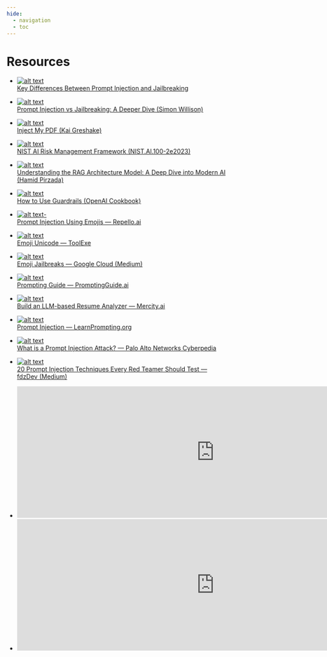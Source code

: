 ```yaml
---
hide:
  - navigation
  - toc
---
```


# Resources

<div class="grid cards" markdown>

-   [![alt text](im-1.png) <br> Key Differences Between Prompt Injection and Jailbreaking](https://kenhuangus.medium.com/key-differences-between-prompt-injection-and-jailbreaking-d397cffbe812)

-   [![alt text](im-2.png) <br> Prompt Injection vs Jailbreaking: A Deeper Dive (Simon Willison)](https://simonwillison.net/2024/Mar/5/prompt-injection-jailbreaking/)

-   [![alt text](image-9.png) <br> Inject My PDF (Kai Greshake)](https://kai-greshake.de/posts/inject-my-pdf/)

-   [![alt text](im-4.png) <br> NIST AI Risk Management Framework (NIST.AI.100-2e2023)](https://nvlpubs.nist.gov/nistpubs/ai/NIST.AI.100-2e2023.pdf)

-   [![alt text](im-5.png) <br> Understanding the RAG Architecture Model: A Deep Dive into Modern AI (Hamid Pirzada)](https://medium.com/@hamipirzada/understanding-the-rag-architecture-model-a-deep-dive-into-modern-ai-c81208afa391)

-   [ ![alt text](image-7.png)<br> How to Use Guardrails (OpenAI Cookbook)](https://cookbook.openai.com/examples/how_to_use_guardrails)

- [![alt text](image-6.png)- <br> Prompt Injection Using Emojis — Repello.ai](https://repello.ai/blog/prompt-injection-using-emojis)


- [![alt text](image-5.png) <br> Emoji Unicode — ToolExe](https://toolexe.com/text/emoji-unicode)


- [![alt text](image-8.png) <br> Emoji Jailbreaks — Google Cloud (Medium)](https://medium.com/google-cloud/emoji-jailbreaks-b3b5b295f38b)

- [![alt text](image-3.png) <br> Prompting Guide — PromptingGuide.ai](https://www.promptingguide.ai/)

- [![alt text](image-4.png) <br> Build an LLM-based Resume Analyzer — Mercity.ai](https://www.mercity.ai/blog-post/build-an-llm-based-resume-analyzer)


- [![alt text](image-2.png) <br> Prompt Injection — LearnPrompting.org](https://learnprompting.org/docs/prompt_hacking/injection?srsltid=AfmBOoolBMDC5yCC7t_1G--Bwq3bEmZzf-qmSoPmQKkpx6uCr6zZQZln)

- [![alt text](image-1.png) <br> What is a Prompt Injection Attack? — Palo Alto Networks Cyberpedia](https://www.paloaltonetworks.com/cyberpedia/what-is-a-prompt-injection-attack)


- [![alt text](image.png) <br> 20 Prompt Injection Techniques Every Red Teamer Should Test — fdzDev (Medium)](https://fdzdev.medium.com/20-prompt-injection-techniques-every-red-teamer-should-test-b22359bfd57d)


- <iframe width="900" height="300" src="https://www.youtube.com/embed/EsSQhZejsvs" title="You can Hack AI | Solve ALL Gandalf AI CTF Levels with SINGLE Prompt" frameborder="0" allow="accelerometer; autoplay; clipboard-write; encrypted-media; gyroscope; picture-in-picture; web-share" referrerpolicy="strict-origin-when-cross-origin" allowfullscreen></iframe>



- <iframe width="900" height="300" src="https://www.youtube.com/embed/LfQLfmRUWuI" title="LLM01: Prompt Injection | Prompt Injection via Emojis | AI Security Expert" frameborder="0" allow="accelerometer; autoplay; clipboard-write; encrypted-media; gyroscope; picture-in-picture; web-share" referrerpolicy="strict-origin-when-cross-origin" allowfullscreen></iframe>



</div>


